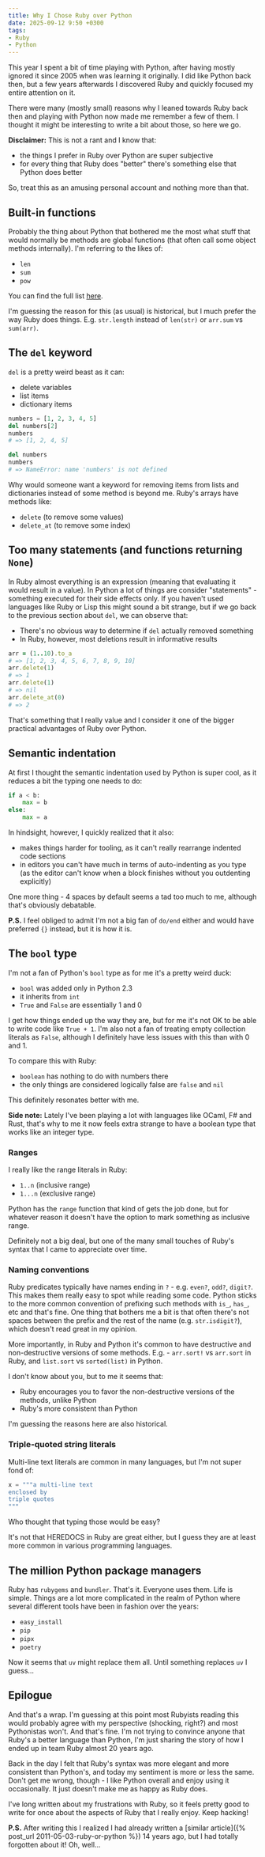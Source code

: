 ```yaml
---
title: Why I Chose Ruby over Python
date: 2025-09-12 9:50 +0300
tags:
- Ruby
- Python
---
```


This year I spent a bit of time playing with Python, after
having mostly ignored it since 2005 when was learning it
originally. I did like Python back then, but a few years afterwards
I discovered Ruby and quickly focused my entire attention on it.

There were many (mostly small) reasons why I leaned towards Ruby
back then and playing with Python now made me remember a few of
them. I thought it might be interesting to write a bit about those,
so here we go.

**Disclaimer:** This is not a rant and I know that:

- the things I prefer in Ruby over Python are super subjective
- for every thing that Ruby does "better" there's something else that Python does better

So, treat this as an amusing personal account and nothing more than that.

## Built-in functions

Probably the thing about Python that bothered me the most what stuff that would
normally be methods are global functions (that often call some object methods internally).
I'm referring to the likes of:

- `len`
- `sum`
- `pow`

You can find the full list [here](https://docs.python.org/3/library/functions.html).

I'm guessing the reason for this (as usual) is historical, but I much prefer the way Ruby does things.
E.g. `str.length` instead of `len(str)` or `arr.sum` vs `sum(arr)`.

## The `del` keyword

`del` is a pretty weird beast as it can:

- delete variables
- list items
- dictionary items

``` python
numbers = [1, 2, 3, 4, 5]
del numbers[2]
numbers
# => [1, 2, 4, 5]

del numbers
numbers
# => NameError: name 'numbers' is not defined
```

Why would someone want a keyword for removing items from lists and dictionaries instead of some method is beyond me. Ruby's arrays have methods like:

- `delete` (to remove some values)
- `delete_at` (to remove some index)

## Too many statements (and functions returning `None`)

In Ruby almost everything is an expression (meaning that evaluating it would
result in a value). In Python a lot of things are consider "statements" -
something executed for their side effects only. If you haven't used
languages like Ruby or Lisp this might sound a bit strange, but if we go back
to the previous section about `del`, we can observe that:

- There's no obvious way to determine if `del` actually removed something
- In Ruby, however, most deletions result in informative results

``` ruby
arr = (1..10).to_a
# => [1, 2, 3, 4, 5, 6, 7, 8, 9, 10]
arr.delete(1)
# => 1
arr.delete(1)
# => nil
arr.delete_at(0)
# => 2
```

That's something that I really value and I consider it one of the bigger
practical advantages of Ruby over Python.

## Semantic indentation

At first I thought the semantic indentation used by Python is super cool,
as it reduces a bit the typing one needs to do:

```python
if a < b:
    max = b
else:
    max = a
```

In hindsight, however, I quickly realized that it also:

- makes things harder for tooling, as it can't really rearrange indented code
  sections
- in editors you can't have much in terms of auto-indenting as you type (as the
  editor can't know when a block finishes without you outdenting explicitly)

One more thing - 4 spaces by default seems a tad too much to me, although that's obviously debatable.

**P.S.** I feel obliged to admit I'm not a big fan of `do/end` either and would have preferred `{}` instead, but it is how it is.

## The `bool` type

I'm not a fan of Python's `bool` type as for me it's a pretty weird duck:

- `bool` was added only in Python 2.3
- it inherits from `int`
- `True` and `False` are essentially 1 and 0

I get how things ended up the way they are, but for me it's not OK to be able to write code like `True + 1`.
I'm also not a fan of treating empty collection literals as `False`, although I definitely have less issues
with this than with 0 and 1.

To compare this with Ruby:

- `boolean` has nothing to do with numbers there
- the only things are considered logically false are `false` and `nil`

This definitely resonates better with me.

**Side note:** Lately I've been playing a lot with languages like OCaml, F# and Rust, that's why to
me it now feels extra strange to have a boolean type that works like an integer type.

### Ranges

I really like the range literals in Ruby:

- `1..n` (inclusive range)
- `1...n` (exclusive range)

Python has the `range` function that kind of gets the job done, but for whatever reason
it doesn't have the option to mark something as inclusive range.

Definitely not a big deal, but one of the many small touches of Ruby's syntax that I came to appreciate over time.

### Naming conventions

Ruby predicates typically have names ending in `?` - e.g. `even?`, `odd?`, `digit?`. This makes them
really easy to spot while reading some code. Python sticks to the more common convention of prefixing
such methods with `is_`, `has_`, etc and that's fine. One thing that bothers me a bit is that often
there's not spaces between the prefix and the rest of the name (e.g. `str.isdigit?`), which doesn't
read great in my opinion.

More importantly, in Ruby and Python it's common to have destructive and
non-destructive versions of some methods. E.g. - `arr.sort!` vs `arr.sort` in
Ruby, and `list.sort` vs `sorted(list)` in Python.

I don't know about you, but to me it seems that:

- Ruby encourages you to favor the non-destructive versions of the methods, unlike Python
- Ruby's more consistent than Python

I'm guessing the reasons here are also historical.

### Triple-quoted string literals

Multi-line text literals are common in many languages, but I'm not super fond of:

```python
x = """a multi-line text
enclosed by
triple quotes
"""
```

Who thought that typing those would be easy?

It's not that HEREDOCS in Ruby are great either, but I guess they are at least more common in various programming languages.

## The million Python package managers

Ruby has `rubygems` and `bundler`. That's it. Everyone uses them. Life is simple.
Things are a lot more complicated in the realm of Python where several different tools
have been in fashion over the years:

- `easy_install`
- `pip`
- `pipx`
- `poetry`

Now it seems that `uv` might replace them all. Until something replaces `uv` I guess...

## Epilogue

And that's a wrap. I'm guessing at this point most Rubyists reading this would probably agree with
my perspective (shocking, right?) and most Pythonistas won't. And that's fine.
I'm not trying to convince anyone that Ruby's a better language than Python, I'm just
sharing the story of how I ended up in team Ruby almost 20 years ago.

Back in the day I felt that Ruby's syntax was more elegant and more consistent than Python's, and
today my sentiment is more or less the same. Don't get me wrong, though - I like Python overall
and enjoy using it occasionally. It just doesn't make me as happy as Ruby does.

I've long written about my frustrations with Ruby, so it feels pretty good to write for once about the aspects
of Ruby that I really enjoy. Keep hacking!

**P.S.** After writing this I realized I had already written a [similar article]({% post_url 2011-05-03-ruby-or-python %}) 14 years ago, but I had totally forgotten about it! Oh, well...

